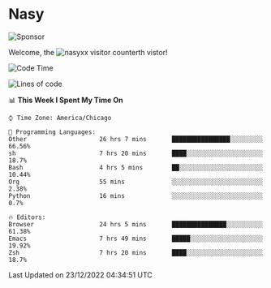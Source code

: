 # Nasy

<!--
<p align="center">
<img height="200" src="https://github-readme-stats.vercel.app/api?username=nasyxx&count_private=true&show_icons=true&theme=dracula&include_all_commits=true"/>
<img height="200" src="https://github-readme-stats.vercel.app/api/top-langs/?username=nasyxx&theme=dracula&hide=html,jupyter+notebook&count_private=true&show_icons=true"/>
</p>

  
----------------
-->

![Sponsor](https://img.shields.io/static/v1.svg?label=Sponsor&message=%E2%9D%A4&logo=GitHub&style=flat&color=pink)
 
Welcome, the ![nasyxx visitor counter](https://count.getloli.com/get/@nasyxx?theme=rule34)th vistor!
 
<!--START_SECTION:waka-->
![Code Time](http://img.shields.io/badge/Code%20Time-2%2C967%20hrs%2014%20mins-blue)

![Lines of code](https://img.shields.io/badge/From%20Hello%20World%20I%27ve%20Written-5%20Million%20lines%20of%20code-blue)

📊 **This Week I Spent My Time On** 

```text
⌚︎ Time Zone: America/Chicago

💬 Programming Languages: 
Other                    26 hrs 7 mins       ████████████████░░░░░░░░░   66.56% 
sh                       7 hrs 20 mins       ████░░░░░░░░░░░░░░░░░░░░░   18.7% 
Bash                     4 hrs 5 mins        ██░░░░░░░░░░░░░░░░░░░░░░░   10.44% 
Org                      55 mins             ░░░░░░░░░░░░░░░░░░░░░░░░░   2.38% 
Python                   16 mins             ░░░░░░░░░░░░░░░░░░░░░░░░░   0.7%

🔥 Editors: 
Browser                  24 hrs 5 mins       ███████████████░░░░░░░░░░   61.38% 
Emacs                    7 hrs 49 mins       █████░░░░░░░░░░░░░░░░░░░░   19.92% 
Zsh                      7 hrs 20 mins       ████░░░░░░░░░░░░░░░░░░░░░   18.7%

```


 Last Updated on 23/12/2022 04:34:51 UTC
<!--END_SECTION:waka-->

<!-- ![visitors](https://visitor-badge.laobi.icu/badge?page_id=nasyxx.nasyxx) -->
